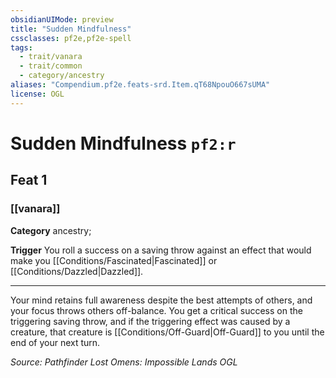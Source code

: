 ```yaml
---
obsidianUIMode: preview
title: "Sudden Mindfulness"
cssclasses: pf2e,pf2e-spell
tags:
  - trait/vanara
  - trait/common
  - category/ancestry
aliases: "Compendium.pf2e.feats-srd.Item.qT68NpouO667sUMA"
license: OGL
---
```

# Sudden Mindfulness `pf2:r`
## Feat 1
### [[vanara]]

**Category** ancestry; 




**Trigger** You roll a success on a saving throw against an effect that would make you [[Conditions/Fascinated|Fascinated]] or [[Conditions/Dazzled|Dazzled]].

* * *

Your mind retains full awareness despite the best attempts of others, and your focus throws others off-balance. You get a critical success on the triggering saving throw, and if the triggering effect was caused by a creature, that creature is [[Conditions/Off-Guard|Off-Guard]] to you until the end of your next turn.

*Source: Pathfinder Lost Omens: Impossible Lands*
*OGL*